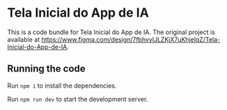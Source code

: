 # Tela Inicial do App de IA

This is a code bundle for Tela Inicial do App de IA. The original project is available at https://www.figma.com/design/7fbhvvlJLZKjX7uKhjelqZ/Tela-Inicial-do-App-de-IA.

## Running the code

Run `npm i` to install the dependencies.

Run `npm run dev` to start the development server.